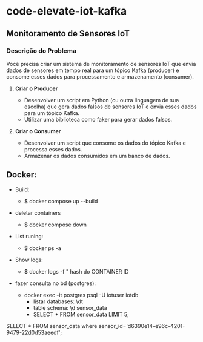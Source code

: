 # code-elevate-iot-kafka
## Monitoramento de Sensores IoT

### Descrição do Problema
Você precisa criar um sistema de monitoramento de sensores IoT que envia dados de sensores em tempo real para um tópico Kafka (producer) e consome esses dados para processamento e armazenamento (consumer).

1. **Criar o Producer**
    - Desenvolver um script em Python (ou outra linguagem de sua escolha) que gera dados falsos de sensores IoT e envia esses dados para um tópico Kafka.
    - Utilizar uma biblioteca como faker para gerar dados falsos.

2. **Criar o Consumer**
    - Desenvolver um script que consome os dados do tópico Kafka e processa esses dados.
    - Armazenar os dados consumidos em um banco de dados.


## Docker: 
- Build:
    - $ docker compose up --build

- deletar containers
    - $ docker compose down 

- List runing:
    - $ docker ps -a

- Show logs:
    - $  docker logs -f " hash do CONTAINER ID

- fazer consulta no bd (postgres):
    - docker exec -it postgres psql -U iotuser iotdb 
         - listar databases: \dt
         - table schema: \d sensor_data
         - SELECT * FROM sensor_data LIMIT 5;


SELECT * FROM sensor_data where sensor_id='d6390e14-e96c-4201-9479-22d0d53aeedf';